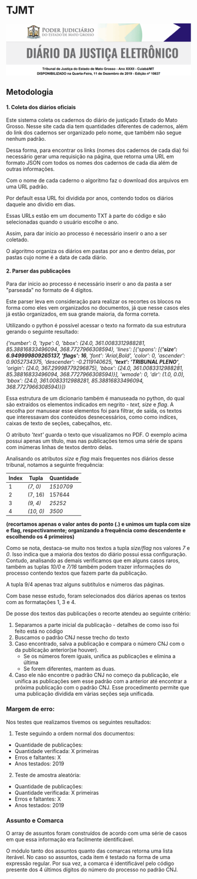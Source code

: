 # TJMT


![Imagem do diario](./image_diario.png)


## Metodologia


#### 1. Coleta dos diários oficiais

Este sistema coleta os cadernos do diário de justiçado Estado do Mato Grosso. Nesse site cada dia tem quantidades diferentes de cadernos,
além do link dos cadernos ser organizado pelo nome, que também não segue nenhum padrão.

Dessa forma, para encontrar os links (nomes dos cadernos de cada dia) foi necessário gerar uma requisição na página, que retorna uma URL em formato JSON
com todos os nomes dos cadernos de cada dia além de outras informações.

Com o nome de cada caderno o algoritmo faz o download dos arquivos em uma URL padrão. 

Por default essa URL foi dividida por anos, contendo todos os diários daquele ano dividio em dias.

Essas URLs estão em um documento TXT à parte do código e são selecionadas quando o usuário escolhe o ano.

Assim, para dar inicio ao processo é necessário inserir o ano a ser coletado.

O algoritmo organiza os diários em pastas por ano e dentro delas, por pastas cujo nome é a data de cada diário.


#### 2. Parser das publicações

Para dar inicio ao processo é necessário inserir o ano da pasta a ser "parseada" no formato de 4 dígitos.

Este parser leva em consideração para realizar os recortes os blocos na forma como eles vem organizados no documentos,
já que nesse casos eles já estão organizados, em sua grande maioria, da forma correta.

Utilizando o python é possível acessar o texto na formato da sua estrutura gerando o seguinte resultado:

*{'number': 0, 'type': 0, 'bbox': (24.0, 361.0083312988281, 85.38816833496094, 368.7727966308594), 'lines': [{'spans': [{**'size': 6.949999809265137, 'flags': 16**, 'font': 'Arial,Bold', 'color': 0, 'ascender': 0.9052734375, 'descender': -0.2119140625, **'text': 'TRIBUNAL PLENO'**, 'origin': (24.0, 367.29998779296875), 'bbox': (24.0, 361.0083312988281, 85.38816833496094, 368.7727966308594)}], 'wmode': 0, 'dir': (1.0, 0.0), 'bbox': (24.0, 361.0083312988281, 85.38816833496094, 368.7727966308594)}]}*


Essa estrutura de um dicionario também é manuseada no python, do qual são extraídos os elementos indicados em negrito - *text, size* e *flag*. A escolha por manusear
esse elementos foi para filtrar, de saída, os textos que interessavam dos conteúdos desnecessários, como como indíces, caixas de texto de seções, cabeçalhos, etc.

O atributo *'text'* guarda o texto que visualizamos no PDF. O exemplo acima possui apenas um título, mas nas publicações temos uma série de spans com
inúmeras linhas de textos dentro delas.

Analisando os atributos *size* e *flag* mais frequentes nos diários desse tribunal, notamos a seguinte frequência: 

Index |  Tupla  | Quantidade |
----- | ------- |  --------  |
  1	  |*(7, 0)* | *1510709*  |
  2   | (7, 16) |   157644   |
  3   |*(9, 4)* |   *25252*  |
  4   |*(10, 0)*|    *3500*  |


 __(recortamos apenas o valor antes do ponto (.) e unimos um tupla com size e flag, respectivamente; organizando a frequência como descendente e escolhendo os 4 primeiros)__

Como se nota, destaca-se muito nos textos a tupla *size/flag* nos valores *7* e *0*. Isso indica que a maioria dos textos do diário possui essa configuração. Contudo, analisando as demais verificamos que em alguns casos raros, também as tuplas *10/0* e *7/16* também podem trazer informações do processo contendo textos que fazem parte da publicação.

A tupla 9/4 apenas traz alguns subtítulos e números das páginas.

Com base nesse estudo, foram selecionados dos diários apenas os textos com as formatações 1, 3 e 4.

De posse dos textos das publicações o recorte atendeu ao seguinte critério:

1. Separamos a parte inicial da publicação - detalhes de como isso foi feito está no código
2. Buscamos o padrão CNJ nesse trecho do texto
3. Caso encontrado, salva a publicação e compara o número CNJ com o da publicação anterior(se houver).
	- Se os números forem iguais, unifica as publicações e elimina a última
	- Se forem diferentes, mantem as duas.
4. Caso ele não encontre o padrão CNJ no começo da publicação, ele unifica as publicações sem esse padrão com a anterior
até encontrar a próxima publicação com o padrão CNJ. Esse procedimento permite que uma publicação dividida em várias
seções seja unificada.


### Margem de erro:

Nos testes que realizamos tivemos os seguintes resultados:

1. Teste seguindo a ordem normal dos documentos:

- Quantidade de publicações:
- Quantidade verificada: X primeiras
- Erros e faltantes: X
- Anos testados: 2019

2. Teste de amostra aleatória:

- Quantidade de publicações:
- Quantidade verificada: X primeiras
- Erros e faltantes: X
- Anos testados: 2019

### Assunto e Comarca

O array de assuntos foram construídos de acordo com uma série de casos em que essa informação era facilmente identificável.

O módulo tanto dos assuntos quanto das comarcas retorna uma lista iterável. No caso so assuntos, cada item é testado na forma
de uma expressão regular. Por sua vez, a comarca é identificável pelo código presente dos 4 últimos dígitos do  número do
processo no padrão CNJ.
